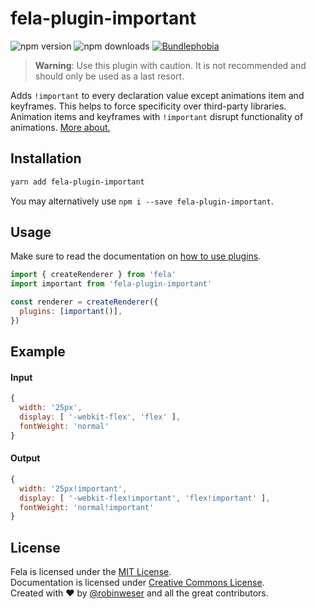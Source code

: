 # fela-plugin-important

<img alt="npm version" src="https://badge.fury.io/js/fela-plugin-important.svg"> <img alt="npm downloads" src="https://img.shields.io/npm/dm/fela-plugin-important.svg"> <a href="https://bundlephobia.com/result?p=fela-plugin-important@latest"><img alt="Bundlephobia" src="https://img.shields.io/bundlephobia/minzip/fela-plugin-important.svg"></a>

> **Warning**: Use this plugin with caution. It is not recommended and should only be used as a last resort.

Adds `!important` to every declaration value except animations item and keyframes. This helps to force specificity over third-party libraries. Animation items and keyframes with `!important` disrupt functionality of animations. [More about.](https://developer.mozilla.org/en-US/docs/Web/CSS/%40keyframes#!important_in_a_keyframe)

## Installation

```sh
yarn add fela-plugin-important
```

You may alternatively use `npm i --save fela-plugin-important`.

## Usage

Make sure to read the documentation on [how to use plugins](https://fela.js.org/docs/latest/advanced/plugins#using-plugins).

```javascript
import { createRenderer } from 'fela'
import important from 'fela-plugin-important'

const renderer = createRenderer({
  plugins: [important()],
})
```

## Example

#### Input

```javascript
{
  width: '25px',
  display: [ '-webkit-flex', 'flex' ],
  fontWeight: 'normal'
}
```

#### Output

```javascript
{
  width: '25px!important',
  display: [ '-webkit-flex!important', 'flex!important' ],
  fontWeight: 'normal!important'
}
```

## License

Fela is licensed under the [MIT License](http://opensource.org/licenses/MIT).<br>
Documentation is licensed under [Creative Commons License](http://creativecommons.org/licenses/by/4.0/).<br>
Created with ♥ by [@robinweser](http://weser.io) and all the great contributors.
